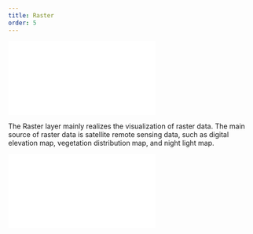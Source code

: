 ```yaml
---
title: Raster
order: 5
---
```


<embed src="@/docs/api/common/style.md"></embed>

The Raster layer mainly realizes the visualization of raster data. The main source of raster data is satellite remote sensing data, such as digital elevation map, vegetation distribution map, and night light map.

<embed src="@/docs/api/common/source/raster/raster_data.zh.md"></embed>
